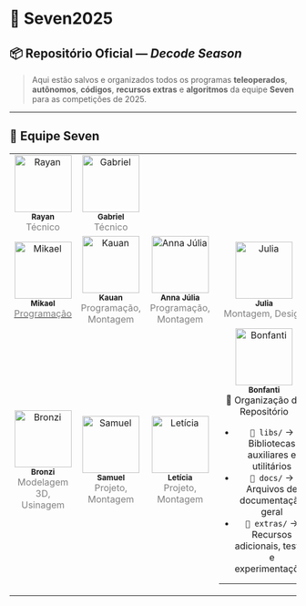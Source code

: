 # 🚀 Seven2025

## 📦 Repositório Oficial — *Decode Season*
> Aqui estão salvos e organizados todos os programas **teleoperados**, **autônomos**, **códigos**, **recursos extras** e **algoritmos** da equipe **Seven** para as competições de 2025.

---

## 👥 Equipe Seven

<table>
  <!-- Técnicos -->
  <tr>
    <td align="center">
      <img src="https://dummyimage.com/100x100/cccccc/000000.png&text=Rayan" width="100px;" alt="Rayan"/>
      <br />
      <sub><b>Rayan</b></sub><br />
      <span style="color: gray;">Técnico</span>
    </td>
    <td align="center">
      <img src="https://dummyimage.com/100x100/cccccc/000000.png&text=Gabriel" width="100px;" alt="Gabriel"/>
      <br />
      <sub><b>Gabriel</b></sub><br />
      <span style="color: gray;">Técnico</span>
    </td>
  </tr>

  <!-- Programação e Montagem -->
  <tr>
    <td align="center">
      <a href="https://github.com/F8wwa" target="_blank">
        <img src="https://avatars.githubusercontent.com/u/124955833?v=4" width="100px;" alt="Mikael"/>
        <br />
        <sub><b>Mikael</b></sub><br />
        <span style="color: gray;">Programação</span>
      </a>
    </td>
    <td align="center">
      <img src="https://dummyimage.com/100x100/cccccc/000000.png&text=Kauan" width="100px;" alt="Kauan"/>
      <br />
      <sub><b>Kauan</b></sub><br />
      <span style="color: gray;">Programação, Montagem</span>
    </td>
    <td align="center">
      <img src="https://dummyimage.com/100x100/cccccc/000000.png&text=Anna+J" width="100px;" alt="Anna Júlia"/>
      <br />
      <sub><b>Anna Júlia</b></sub><br />
      <span style="color: gray;">Programação, Montagem</span>
    </td>
    <td align="center">
      <img src="https://dummyimage.com/100x100/cccccc/000000.png&text=Julia" width="100px;" alt="Julia"/>
      <br />
      <sub><b>Julia</b></sub><br />
      <span style="color: gray;">Montagem, Design</span>
    </td>
  </tr>

  <!-- Projeto e Modelagem -->
  <tr>
    <td align="center">
      <img src="https://dummyimage.com/100x100/cccccc/000000.png&text=Bronzi" width="100px;" alt="Bronzi"/>
      <br />
      <sub><b>Bronzi</b></sub><br />
      <span style="color: gray;">Modelagem 3D, Usinagem</span>
    </td>
    <td align="center">
      <img src="https://dummyimage.com/100x100/cccccc/000000.png&text=Samuel" width="100px;" alt="Samuel"/>
      <br />
      <sub><b>Samuel</b></sub><br />
      <span style="color: gray;">Projeto, Montagem</span>
    </td>
    <td align="center">
      <img src="https://dummyimage.com/100x100/cccccc/000000.png&text=Leticia" width="100px;" alt="Letícia"/>
      <br />
      <sub><b>Letícia</b></sub><br />
      <span style="color: gray;">Projeto, Montagem</span>
    </td>
    <td align="center">
      <img src="https://dummyimage.com/100x100/cccccc/000000.png&text=Bonfanti" width="100px;" alt="Bonfanti"/>
      <br />
      <sub><b>Bonfanti</b></sub><br />
      <span style="color: 

---

## 📁 Organização do Repositório
- `📂 libs/` → Bibliotecas auxiliares e utilitários
- `📂 docs/` → Arquivos de documentação geral
- `📂 extras/` → Recursos adicionais, testes e experimentações

---
